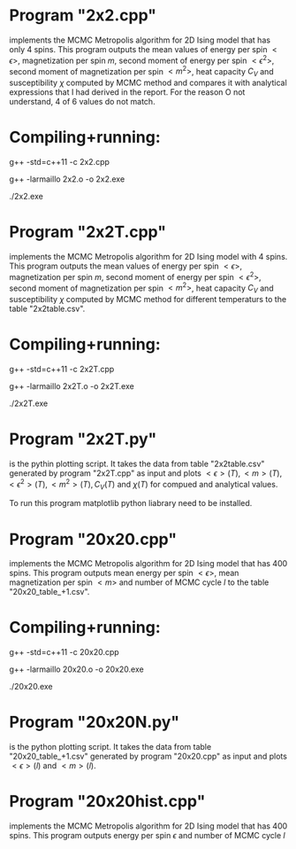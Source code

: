 # Program "2x2.cpp" 
implements the MCMC Metropolis algorithm for 2D Ising model that has only 4 spins. This program outputs the mean values of energy per spin $<\epsilon>$, magnetization per spin $m$, second moment of energy per spin $<\epsilon^2>$, second moment of magnetization per spin $< m^{2} >$, heat capacity $C_V$ and susceptibility $\chi$ computed by MCMC method and compares it with analytical expressions that I had derived in the report. For the reason O not understand, 4 of 6 values do not match.

# Compiling+running: 

g++ -std=c++11 -c 2x2.cpp

g++ -larmaillo 2x2.o -o 2x2.exe

./2x2.exe

# Program "2x2T.cpp" 
implements the MCMC Metropolis algorithm for 2D Ising model with 4 spins. This program outputs the mean values of energy per spin $<\epsilon>$, magnetization per spin $m$, second moment of energy per spin $<\epsilon^2>$, second moment of magnetization per spin $< m^{2} >$, heat capacity $C_V$ and susceptibility $\chi$ computed by MCMC method for different temperaturs to the table "2x2table.csv".

# Compiling+running: 

g++ -std=c++11 -c 2x2T.cpp

g++ -larmaillo 2x2T.o -o 2x2T.exe

./2x2T.exe

# Program "2x2T.py" 
is the pythin plotting script. It takes the data from table "2x2table.csv" generated by program "2x2T.cpp" as input and plots
$<\epsilon>(T), < m >(T), <\epsilon^2>(T), < m^2 >(T), C_V(T)$ and $\chi(T)$ for compued and analytical values. 
  
To run this program matplotlib python liabrary need to be installed. 
  
# Program "20x20.cpp"
implements the MCMC Metropolis algorithm for 2D Ising model that has 400 spins. This program outputs mean energy per spin $<\epsilon>$, mean magnetization per spin $<m>$ and number of MCMC cycle $l$ to the table "20x20_table_+1.csv". 
  
# Compiling+running: 
  
g++ -std=c++11 -c 20x20.cpp
  
g++ -larmaillo 20x20.o -o 20x20.exe
  
./20x20.exe
  
# Program "20x20N.py"
is the python plotting script. It takes the data from table "20x20_table_+1.csv" generated by program "20x20.cpp" as input and plots $<\epsilon>(l)$ and $<m>(l)$.
  
# Program "20x20hist.cpp"
implements the MCMC Metropolis algorithm for 2D Ising model that has 400 spins. This program outputs energy per spin $\epsilon$ and number of MCMC cycle $l$

  
  
